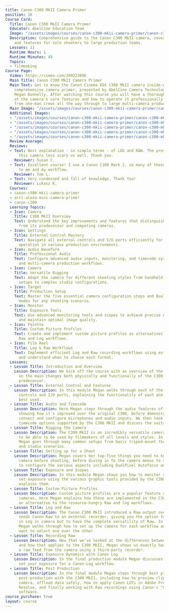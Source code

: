 ```yaml
---
title: Canon C300 MkII Camera Primer
position: 16
Course Card:
  Title: Canon C300 MkII Camera Primer
  Educator: AbelCine Education Team
  Image: "/assets/images/courses/canon-c300-mkii-camera-primer/canon-c300-mkii-camera-primer.jpg"
  Description: Comprehensive guide to the Canon C300 MkII camera, covering operation
    and features for solo shooters to large production teams.
  Lessons: 11
  Runtime Hours: 1
  Runtime Minutes: 49
  Topics:
  - filmmaking
Course Page:
  Video: https://vimeo.com/289223696
  Main Title: Canon C300 MkII Camera Primer
  Main Text: Get to know the Canon Cinema EOS C300 MkII camera inside-out in this
    comprehensive camera primer, presented by AbelCine Camera Technology Specialist
    Megan Donnelly. After watching this course you will have a thorough understanding
    of the camera's core features and how to operate it professionally on shoots ranging
    from one-man crews all the way through to large multi-camera productions.
  Main Image: "/assets/images/courses/canon-c300-mkii-camera-primer/canon-c300-mkii-camera-primer-1.jpg"
  Additional Images:
  - "/assets/images/courses/canon-c300-mkii-camera-primer/canon-c300-mkii-camera-primer-2.jpg"
  - "/assets/images/courses/canon-c300-mkii-camera-primer/canon-c300-mkii-camera-primer-3.jpg"
  - "/assets/images/courses/canon-c300-mkii-camera-primer/canon-c300-mkii-camera-primer-4.jpg"
  - "/assets/images/courses/canon-c300-mkii-camera-primer/canon-c300-mkii-camera-primer-5.jpg"
  - "/assets/images/courses/canon-c300-mkii-camera-primer/canon-c300-mkii-camera-primer-6.jpg"
  Review Average: 
  Reviews:
  - Text: Best explanation - in simple terms - of LOG and RAW. The presenter made
      this camera less scary as well. Thank you.
    Reviewer: Susan C.
  - Text: Excellent course! I use a Canon C100 Mark 2, so many of these concepts applied
      to me and my workflow.
    Reviewer: Tom L.
  - Text: Very condensed and full of knowledge. Thank You!
    Reviewer: Lukasz K.
  Courses:
  - canon-c500-mkii-camera-primer
  - arri-alexa-mini-camera-primer
  - canon-c200
  Learning Topics:
  - Icon: Camera
    Title: C300 MkII Overview
    Text: Understand the key improvements and features that distinguish the C300 MkII
      from its predecessor and competing cameras.
  - Icon: Settings
    Title: External Control Mastery
    Text: Navigate all external controls and I/O ports efficiently for professional
      operation in various production environments.
  - Icon: Audio Waveform
    Title: Professional Audio
    Text: Configure advanced audio inputs, monitoring, and timecode systems for single
      and multi-camera production workflows.
  - Icon: Camera
    Title: Versatile Rigging
    Text: Adapt the camera for different shooting styles from handheld and tripod
      setups to complex studio configurations.
  - Icon: Target
    Title: Production Setup
    Text: Master the five essential camera configuration steps and DualPixel Autofocus
      modes for any shooting scenario.
  - Icon: Monitor
    Title: Exposure Tools
    Text: Use advanced monitoring tools and scopes to achieve precise exposure control
      and maintain optimal image quality.
  - Icon: Palette
    Title: Custom Picture Profiles
    Text: Create and implement custom picture profiles as alternatives to resource-intensive
      Raw and Log workflows.
  - Icon: Film Reel
    Title: Log & Raw Workflows
    Text: Implement efficient Log and Raw recording workflows using external recorders
      and understand when to choose each format.
  Lessons:
  - Lesson Title: Introduction and Overview
    Lesson Description: We kick off the course with an overview of the camera, focusing
      on the main changes both physically and functionally of the C300 MkII over its
      predecessor.
  - Lesson Title: External Control and Features
    Lesson Description: In this module Megan walks through each of the camera's external
      controls and I/O ports, explaining the functionality of each and how they are
      best used.
  - Lesson Title: Audio and Timecode
    Lesson Description: Here Megan steps through the audio features of the C300 MkII
      showing how it's improved over the original C300, before demonstrating how to
      connect and configure microphones and audio inputs. We then look at the various
      timecode options supported by the C300 MkII and discuss the suitability of each.
  - Lesson Title: Rigging the Camera
    Lesson Description: The C300 MkII is an incredibly versatile camera and is designed
      to be able to be used by filmmakers of all levels and styles. In this module
      Megan goes through many common setups from basic tripod-mount through to handheld
      and studio scenarios.
  - Lesson Title: Setting up for a Shoot
    Lesson Description: Megan covers her top-five things you need to know about any
      camera before shooting, before diving in to the camera menus to show you how
      to configure the various aspects including DualPixel Autofocus and its modes.
  - Lesson Title: Exposure and Scopes
    Lesson Description: In this module Megan shows you how to monitor and correctly
      set exposure using the various graphic tools provided by the C300 MkII and briefly
      explains them.
  - Lesson Title: Custom Picture Profiles
    Lesson Description: Custom picture profiles are a popular feature of Canon DSLR
      cameras. Here Megan explains how these are implemented in the C300 MkII to provide
      an alternative to the resource-hungry Raw and log workflows.
  - Lesson Title: Log and Raw
    Lesson Description: The Canon C300 MkII introduced a Raw output over HD-SDI which
      sends Canon Raw to an external recorder, giving you the option to not only shoot
      in Log in camera but to have the complete versatility of Raw. In this module
      Megan walks through how to set up the camera for each workflow and why you might
      want to select one over the other.
  - Lesson Title: Recording Raw
    Lesson Description: Now that we've looked at the differences between log and raw
      and how that applies to the C300 MkII, Megan shows us exactly how to record
      a raw feed from the camera using a third-party recorder.
  - Lesson Title: Exposure Dynamics with Canon Log
    Lesson Description: In the final production module Megan discusses how to correctly
      set your exposure for a Canon-Log workflow.
  - Lesson Title: Post Production
    Lesson Description: In the final module Megan steps through best practices for
      post-production with the C300 MkII, including how to preview clips from the
      camera, offload data safely, how to apply Canon LUTs in Adobe Premiere and DaVinci
      Resolve, and finally working with Raw recordings using Canon's "Cinema RAW Development"
      software.
course_purchase: true
layout: course
---
```


